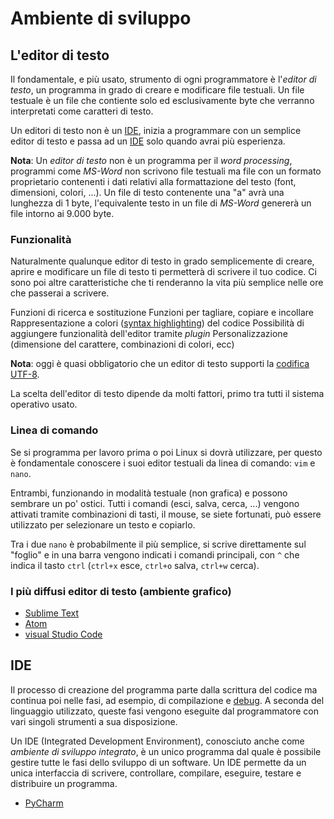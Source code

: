 
# Ambiente di sviluppo

## L'editor di testo

Il fondamentale, e più usato, strumento di ogni programmatore è l'_editor di testo_, un programma in grado di creare e modificare file testuali.
Un file testuale è un file che contiente solo ed esclusivamente byte che verranno interpretati come caratteri di testo. 

Un editori di testo non è un [IDE](#IDE), inizia a programmare con un semplice editor di testo e passa ad un [IDE](#IDE) solo quando avrai più esperienza.

**Nota**: Un _editor di testo_ non è un programma per il _word processing_, programmi come _MS-Word_ non scrivono file testuali ma file con un formato proprietario contenenti i dati relativi alla formattazione del testo (font, dimensioni, colori, ...). Un file di testo contenente una "a" avrà una lunghezza di 1 byte, l'equivalente testo in un file di _MS-Word_ genererà un file intorno ai 9.000 byte.

### Funzionalità

Naturalmente qualunque editor di testo in grado semplicemente di creare, aprire e modificare un file di testo ti permetterà di scrivere il tuo codice.
Ci sono poi altre caratteristiche che ti renderanno la vita più semplice nelle ore che passerai a scrivere.

Funzioni di ricerca e sostituzione 
Funzioni per tagliare, copiare e incollare
Rappresentazione a colori ([syntax highlighting](https://it.wikipedia.org/wiki/Syntax_highlighting)) del codice
Possibilità di aggiungere funzionalità dell'editor tramite _plugin_ 
Personalizzazione (dimensione del carattere, combinazioni di colori, ecc)

**Nota**: oggi è quasi obbligatorio che un editor di testo supporti la  [codifica UTF-8](https://it.wikipedia.org/wiki/UTF-8).

La scelta dell'editor di testo dipende da molti fattori, primo tra tutti il sistema operativo usato.


### Linea di comando

Se si programma per lavoro prima o poi Linux si dovrà utilizzare, per questo è fondamentale conoscere i suoi editor testuali da linea di comando: `vim` e `nano`.

Entrambi, funzionando in modalità testuale (non grafica) e possono sembrare un po' ostici. Tutti i comandi (esci, salva, cerca, ...) vengono attivati tramite combinazioni di tasti, il mouse, se siete fortunati, può essere utilizzato per selezionare un testo e copiarlo.

Tra i due `nano` è probabilmente il più semplice, si scrive direttamente sul "foglio" e in una barra vengono indicati i comandi principali, con `^` che indica il tasto `ctrl` (`ctrl+x` esce, `ctrl+o` salva, `ctrl+w` cerca).


### I più diffusi editor di testo (ambiente grafico) 

* [Sublime Text](https://www.sublimetext.com/)
* [Atom](https://atom.io)
* [visual Studio Code](https://code.visualstudio.com)

## IDE

Il processo di creazione del programma parte dalla scrittura del codice ma continua poi nelle fasi, ad esempio, di compilazione e [debug](https://it.wikipedia.org/wiki/Debugging). A seconda del linguaggio utilizzato, queste fasi vengono eseguite dal programmatore con vari singoli strumenti a sua disposizione.

Un IDE (Integrated Development Environment), conosciuto anche come _ambiente di sviluppo integrato_, è un unico programma dal quale è possibile gestire tutte le fasi dello sviluppo di un software. Un IDE permette da un unica interfaccia di scrivere, controllare, compilare, eseguire, testare e distribuire un programma.


* [PyCharm](https://www.jetbrains.com/pycharm/)
